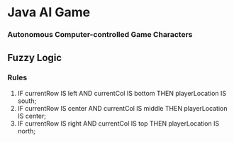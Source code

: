# Java AI Game
### Autonomous Computer-controlled Game Characters

## Fuzzy Logic
### Rules
1. IF currentRow IS left AND currentCol IS bottom THEN playerLocation IS south;
2. IF currentRow IS center AND currentCol IS middle THEN playerLocation IS center;
3. IF currentRow IS right AND currentCol IS top THEN playerLocation IS north;
